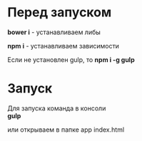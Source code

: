 Перед запуском
================

**bower i** - устанавливаем либы

**npm i** - устанавливаем зависимости

Если не установлен gulp, то 
**npm i -g gulp**


Запуск
================

Для запуска команда в консоли  
**gulp**  

или открываем в папке app index.html